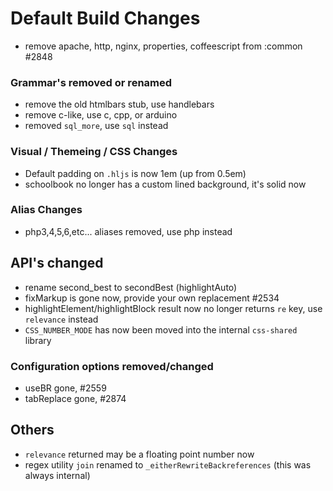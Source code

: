 # Default Build Changes

-  remove apache, http, nginx, properties, coffeescript from :common #2848


### Grammar's removed or renamed

- remove the old htmlbars stub, use handlebars
- remove c-like, use c, cpp, or arduino
- removed `sql_more`, use `sql` instead

### Visual / Themeing / CSS Changes

- Default padding on `.hljs` is now 1em (up from 0.5em)
- schoolbook no longer has a custom lined background, it's solid now

### Alias Changes

- php3,4,5,6,etc... aliases removed, use php instead

## API's changed

- rename second_best to secondBest (highlightAuto)
- fixMarkup is gone now, provide your own replacement #2534
- highlightElement/highlightBlock result now no longer returns `re` key, use `relevance` instead
- `CSS_NUMBER_MODE` has now been moved into the internal `css-shared` library

### Configuration options removed/changed

- useBR gone, #2559
- tabReplace gone, #2874

## Others

- `relevance` returned may be a floating point number now
- regex utility `join` renamed to `_eitherRewriteBackreferences` (this was always internal)
